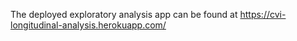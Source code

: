 The deployed exploratory analysis app can be found at https://cvi-longitudinal-analysis.herokuapp.com/
